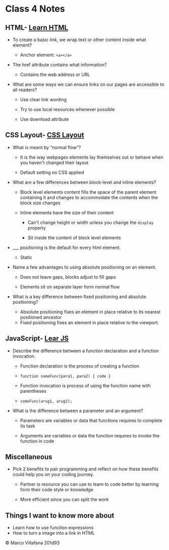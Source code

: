 # Class 4 Notes

## HTML- [Learn HTML](https://developer.mozilla.org/en-US/docs/Learn/HTML)

+ To create a basic link, we wrap text or other content inside what element? 

  + Anchor element: `<a></a>` 

+ The href attribute contains what information? 

  + Contains the web address or URL 

+ What are some ways we can ensure links on our pages are accessible to all readers? 

  + Use clear link wording 

  + Try to use local resources whenever possible  

  + Use download attribute 

## CSS Layout- [CSS Layout](https://developer.mozilla.org/en-US/docs/Learn/CSS/CSS_layout)

+ What is meant by “normal flow”? 

  + It is the way webpages elements lay themselves out or behave when you haven't changed their layout  

  + Default setting no CSS applied  

+ What are a few differences between block-level and inline elements? 

  + Block level elements content fills the space of the parent element containing it and changes to accommodate the contents when the block size changes 

  + Inline elements have the size of their content 

    + Can't change height or width unless you change the `display` property 

    + Sit inside the content of block level elements 

+ ___ positioning is the default for every html element. 

  + Static  

+ Name a few advantages to using absolute positioning on an element. 

  + Does not leave gaps, blocks adjust to fill gaps 

  + Elements sit on separate layer form normal flow 

+ What is a key difference between fixed positioning and absolute positioning? 

  + Absolute positioning fixes an element in place relative to its nearest positioned ancestor 
  + Fixed positioning fixes an element in place relative to the viewport. 

## JavaScript- [Lear JS](https://developer.mozilla.org/en-US/docs/Learn/JavaScript) 

+ Describe the difference between a function declaration and a function invocation. 

  + Function declaration is the process of creating a function  

  + `function someFunc(para1, para2) { code }`  

  + Function invocation is process of using the function name with parentheses  

  + `someFunc(arug1, arug2);` 

+ What is the difference between a parameter and an argument? 

  + Parameters are variables or data that functions requires to complete its task 

  + Arguments are variables or data the function requires to invoke the function in code 

## Miscellaneous  

+ Pick 2 benefits to pair programming and reflect on how these benefits could help you on your coding journey. 

  + Partner is resource you can use to learn to code better by learning form their code style or knowledge  

  + More efficient since you can split the work  

## Things I want to know more about

+ Learn how to use funciton expressions
+ How to turn a image into a link in HTML


© Marco Villafana 201d93